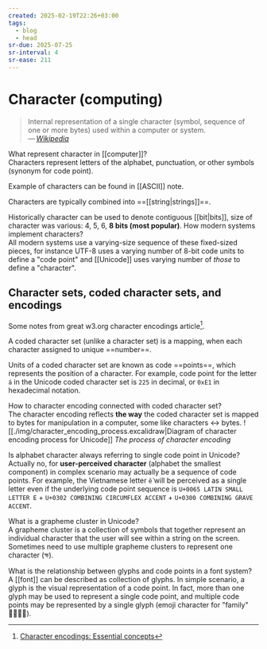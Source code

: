 ```yaml
---
created: 2025-02-19T22:26+03:00
tags:
  - blog
  - head
sr-due: 2025-07-25
sr-interval: 4
sr-ease: 211
---
```


# Character (computing)

> Internal representation of a single character (symbol, sequence of one or more bytes) used within a computer or system.\
> — <cite>[Wikipedia](https://en.wikipedia.org/wiki/Character_(computing))</cite>

What represent character in [[computer]]?
<br class="f">
Characters represent letters of the alphabet, punctuation, or other symbols (synonym for code point). <!--SR:!2025-02-27,3,250-->

Example of characters can be found in [[ASCII]] note.

Characters are typically combined into ==[[string|strings]]==. <!--SR:!2025-03-04,8,250-->

Historically character can be used to denote contiguous [[bit|bits]], size of character was various: 4, 5, 6, **8 bits (most popular)**. How modern systems implement characters?
<br class="f">
All modern systems use a varying-size sequence of these fixed-sized pieces, for instance UTF-8 uses a varying number of 8-bit code units to define a "code point" and [[Unicode]] uses varying number of _those_ to define a "character". <!--SR:!2025-02-25,1,210-->

## Character sets, coded character sets, and encodings

Some notes from great w3.org character encodings article[^1].

A coded character set (unlike a character set) is a mapping, when each character assigned to unique ==number==.

Units of a coded character set are known as code ==points==, which represents the position of a character. For example, code point for the letter `á` in the Unicode coded character set is `225` in decimal, or `0xE1` in hexadecimal notation.

How to character encoding connected with coded character set?
<br class="f">
The character encoding reflects **the way** the coded character set is mapped to bytes for manipulation in a computer, some like characters ↔ bytes.
![[./img/character_encoding_process.excalidraw|Diagram of character encoding process for Unicode]]
_The process of character encoding_

Is alphabet character always referring to single code point in Unicode?
<br class="f">
Actually no, for **user-perceived character** (alphabet the smallest component) in complex scenario may actually be a sequence of code points. For example, the Vietnamese letter `ề` will be perceived as a single letter even if the underlying code point sequence is `U+0065 LATIN SMALL LETTER E` + `U+0302
COMBINING CIRCUMFLEX ACCENT` + `U+0300 COMBINING GRAVE ACCENT`.

What is a grapheme cluster in Unicode?
<br class="f">
A grapheme cluster is a collection of symbols that together represent an individual character that the user will see within a string on the screen. Sometimes need to use multiple grapheme clusters to represent one character (ক্ষ).

What is the relationship between glyphs and code points in a font system?
<br class="f">
A [[font]] can be described as collection of glyphs. In simple scenario, a glyph is the visual representation of a code point. In fact, more than one glyph may be used to represent a single code point, and multiple code points may be represented by a single glyph (emoji character for "family" 👨‍👩‍👧‍👧).

[^1]: [Character encodings: Essential concepts](https://www.w3.org/International/articles/definitions-characters/)
